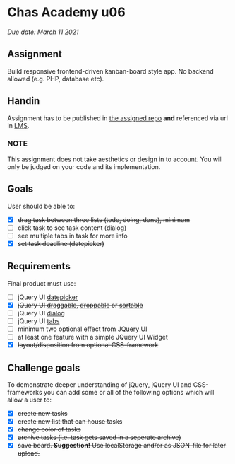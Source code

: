 # Chas Academy u06

_Due date: March 11 2021_

## Assignment

Build responsive frontend-driven kanban-board style app. No backend allowed (e.g. PHP, database etc).

## Handin

Assignment has to be published in [the assigned repo](https://github.com/chas-academy/u06-trello-clone-axelra82) **and** referenced via url in [LMS](https://lms.chas.school/courses/47/assignments/165).

### NOTE

This assignment does not take aesthetics or design in to account. You will only be judged on your code and its implementation.

## Goals

User should be able to:

- [x] ~~drag task between three lists (todo, doing, done), minimum~~
- [ ] click task to see task content (dialog)
- [ ] see multiple tabs in task for more info
- [x] ~~set task deadline (datepicker)~~

## Requirements

Final product must use:

- [ ] jQuery UI [datepicker](https://jqueryui.com/datepicker/)
- [x] ~~jQuery UI [draggable](https://jqueryui.com/draggable/), [droppable](https://jqueryui.com/droppable/) or [sortable](https://jqueryui.com/sortable/)~~
- [ ] jQuery UI [dialog](https://jqueryui.com/dialog/)
- [ ] jQuery UI [tabs](https://jqueryui.com/tabs/)
- [ ] minimum two optional effect from [JQuery UI](https://jqueryui.com)
- [ ] at least one feature with a simple JQuery UI Widget
- [x] ~~layout/disposition from optional CSS-framework~~

## Challenge goals

To demonstrate deeper understanding of jQuery, jQuery UI and CSS-frameworks you can add some or all of the following options which will allow a user to:

- [x] ~~create new tasks~~
- [x] ~~create new list that can house tasks~~
- [x] ~~change color of tasks~~
- [x] ~~archive tasks (i.e. task gets saved in a seperate archive)~~
- [x] ~~save board. **Suggestion!** Use localStorage and/or as JSON-file for later upload.~~
